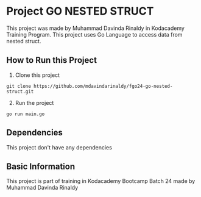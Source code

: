 # Project GO NESTED STRUCT

This project was made by Muhammad Davinda Rinaldy in Kodacademy Training Program. This project uses Go Language to access data from nested struct.

## How to Run this Project

1. Clone this project
```
git clone https://github.com/mdavindarinaldy/fgo24-go-nested-struct.git
``` 
2. Run the project
```
go run main.go
```

## Dependencies
This project don't have any dependencies

## Basic Information
This project is part of training in Kodacademy Bootcamp Batch 24 made by Muhammad Davinda Rinaldy